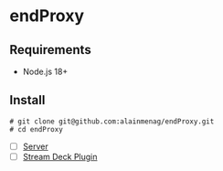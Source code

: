 # endProxy

## Requirements
- Node.js 18+

## Install

```
# git clone git@github.com:alainmenag/endProxy.git
# cd endProxy
```

- [ ] [Server](server/README.md)
- [ ] [Stream Deck Plugin](plugin-streamdeck/README.md)